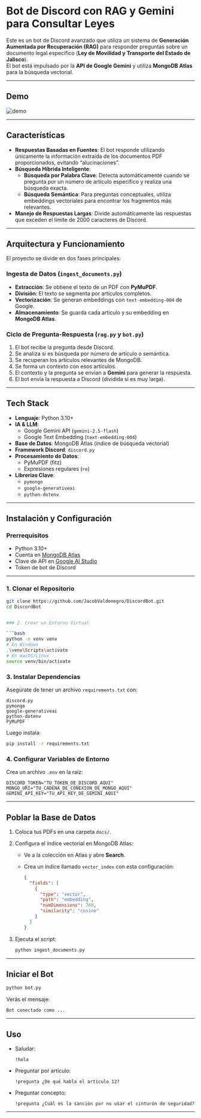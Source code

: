 # Bot de Discord con RAG y Gemini para Consultar Leyes

Este es un bot de Discord avanzado que utiliza un sistema de **Generación Aumentada por Recuperación (RAG)** para responder preguntas sobre un documento legal específico (**Ley de Movilidad y Transporte del Estado de Jalisco**).  
El bot está impulsado por la **API de Google Gemini** y utiliza **MongoDB Atlas** para la búsqueda vectorial.

---

## Demo

![demo](https://i.imgur.com/FR0rOsC.png)

---

## Características

- **Respuestas Basadas en Fuentes**: El bot responde utilizando únicamente la información extraída de los documentos PDF proporcionados, evitando “alucinaciones”.
- **Búsqueda Híbrida Inteligente**:
  - **Búsqueda por Palabra Clave**: Detecta automáticamente cuando se pregunta por un número de artículo específico y realiza una búsqueda exacta.
  - **Búsqueda Semántica**: Para preguntas conceptuales, utiliza embeddings vectoriales para encontrar los fragmentos más relevantes.
- **Manejo de Respuestas Largas**: Divide automáticamente las respuestas que exceden el límite de 2000 caracteres de Discord.

---

## Arquitectura y Funcionamiento

El proyecto se divide en dos fases principales:

### Ingesta de Datos (`ingest_documents.py`)
- **Extracción**: Se obtiene el texto de un PDF con **PyMuPDF**.
- **División**: El texto se segmenta por artículos completos.
- **Vectorización**: Se generan embeddings con `text-embedding-004` de Google.
- **Almacenamiento**: Se guarda cada artículo y su embedding en **MongoDB Atlas**.

### Ciclo de Pregunta-Respuesta (`rag.py` y `bot.py`)
1. El bot recibe la pregunta desde Discord.
2. Se analiza si es búsqueda por número de artículo o semántica.
3. Se recuperan los artículos relevantes de MongoDB.
4. Se forma un contexto con esos artículos.
5. El contexto y la pregunta se envían a **Gemini** para generar la respuesta.
6. El bot envía la respuesta a Discord (dividida si es muy larga).

---

## Tech Stack

- **Lenguaje**: Python 3.10+
- **IA & LLM**:
  - Google Gemini API (`gemini-2.5-flash`)
  - Google Text Embedding (`text-embedding-004`)
- **Base de Datos**: MongoDB Atlas (índice de búsqueda vectorial)
- **Framework Discord**: `discord.py`
- **Procesamiento de Datos**:
  - PyMuPDF (fitz)
  - Expresiones regulares (`re`)
- **Librerías Clave**:
  - `pymongo`
  - `google-generativeai`
  - `python-dotenv`

---

## Instalación y Configuración

### Prerrequisitos
- Python 3.10+
- Cuenta en [MongoDB Atlas](https://www.mongodb.com/cloud/atlas)
- Clave de API en [Google AI Studio](https://aistudio.google.com/)
- Token de bot de Discord

---

### 1. Clonar el Repositorio
```bash
git clone https://github.com/JacobValdenegro/DiscordBot.git
cd DiscordBot


### 2. Crear un Entorno Virtual

```bash
python -m venv venv
# En Windows
.\venv\Scripts\activate
# En macOS/Linux
source venv/bin/activate
```

### 3. Instalar Dependencias

Asegúrate de tener un archivo `requirements.txt` con:

```
discord.py
pymongo
google-generativeai
python-dotenv
PyMuPDF
```

Luego instala:

```bash
pip install -r requirements.txt
```

### 4. Configurar Variables de Entorno

Crea un archivo `.env` en la raíz:

```env
DISCORD_TOKEN="TU_TOKEN_DE_DISCORD_AQUI"
MONGO_URI="TU_CADENA_DE_CONEXION_DE_MONGO_AQUI"
GEMINI_API_KEY="TU_API_KEY_DE_GEMINI_AQUI"
```

---

## Poblar la Base de Datos

1. Coloca tus PDFs en una carpeta `docs/`.
2. Configura el índice vectorial en MongoDB Atlas:

   * Ve a la colección en Atlas y abre **Search**.
   * Crea un índice llamado `vector_index` con esta configuración:

     ```json
     {
       "fields": [
         {
           "type": "vector",
           "path": "embedding",
           "numDimensions": 768,
           "similarity": "cosine"
         }
       ]
     }
     ```
3. Ejecuta el script:

   ```bash
   python ingest_documents.py
   ```

---

## Iniciar el Bot

```bash
python bot.py
```

Verás el mensaje:

```
Bot conectado como ...
```

---

## Uso

* Saludar:

  ```
  !hola
  ```
* Preguntar por artículo:

  ```
  !pregunta ¿De qué habla el artículo 12?
  ```
* Preguntar concepto:

  ```
  !pregunta ¿Cuál es la sanción por no usar el cinturón de seguridad?
  ```
---

